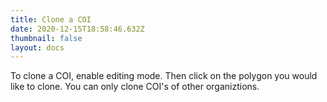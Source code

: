 ```yaml
---
title: Clone a COI
date: 2020-12-15T18:58:46.632Z
thumbnail: false
layout: docs
---
```


To clone a COI, enable editing mode. Then click on the polygon you would like to clone. You can only clone COI's of other organiztions.

